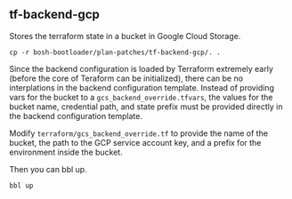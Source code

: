 ## tf-backend-gcp

Stores the terraform state in a bucket in Google Cloud Storage.

```
cp -r bosh-bootloader/plan-patches/tf-backend-gcp/. .
```

Since the backend configuration is loaded by Terraform extremely early (before
the core of Teraform can be initialized), there can be no interplations in the backend
configuration template. Instead of providing vars for the bucket to a `gcs_backend_override.tfvars`,
the values for the bucket name, credential path, and state prefix must be provided directly
in the backend configuration template.

Modify `terraform/gcs_backend_override.tf` to provide the name of the bucket, the path to
the GCP service account key, and a prefix for the environment inside the bucket.

Then you can bbl up.

```
bbl up
```


